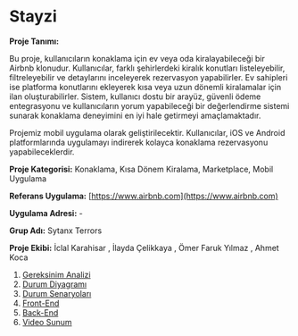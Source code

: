 # Stayzi 

**Proje Tanımı:** 

Bu proje, kullanıcıların konaklama için ev veya oda kiralayabileceği bir Airbnb klonudur. Kullanıcılar, farklı şehirlerdeki kiralık konutları listeleyebilir, filtreleyebilir ve detaylarını inceleyerek rezervasyon yapabilirler. Ev sahipleri ise platforma konutlarını ekleyerek kısa veya uzun dönemli kiralamalar için ilan oluşturabilirler. Sistem, kullanıcı dostu bir arayüz, güvenli ödeme entegrasyonu ve kullanıcıların yorum yapabileceği bir değerlendirme sistemi sunarak konaklama deneyimini en iyi hale getirmeyi amaçlamaktadır.

Projemiz mobil uygulama olarak geliştirilecektir. Kullanıcılar, iOS ve Android platformlarında uygulamayı indirerek kolayca konaklama rezervasyonu yapabileceklerdir.

**Proje Kategorisi:**  Konaklama, Kısa Dönem Kiralama, Marketplace, Mobil Uygulama

**Referans Uygulama:** [https://www.airbnb.com](https://www.airbnb.com)

**Uygulama Adresi:** -

**Grup Adı:** Sytanx Terrors

**Proje Ekibi:** İclal Karahisar , İlayda Çelikkaya , Ömer Faruk Yılmaz , Ahmet Koca

1. [Gereksinim Analizi](Gereksinim-Analizi.md)
2. [Durum Diyagramı](Durum-Diyagramı.md)
3. [Durum Senaryoları](Durum-Senaryoları.md)
4. [Front-End](Front-End.md)
5. [Back-End](Back-End.md)
6. [Video Sunum](Sunum.md)

